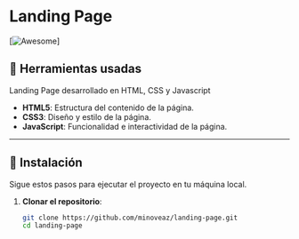 # Landing Page

[![Awesome](https://cdn.rawgit.com/sindresorhus/awesome/d7305f38d29fed78fa85652e3a63e154dd8e8829/media/badge.svg)]

## 🚀 Herramientas usadas
Landing Page desarrollado en HTML, CSS y Javascript

- **HTML5**: Estructura del contenido de la página.
- **CSS3**: Diseño y estilo de la página.
- **JavaScript**: Funcionalidad e interactividad de la página.

---

## 🔧 Instalación

Sigue estos pasos para ejecutar el proyecto en tu máquina local.

1. **Clonar el repositorio**:

   ```bash
   git clone https://github.com/minoveaz/landing-page.git
   cd landing-page